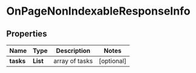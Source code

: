 # OnPageNonIndexableResponseInfo


## Properties

| Name | Type | Description | Notes |
|------------ | ------------- | ------------- | -------------|
**tasks** | **List<OnPageNonIndexableTaskInfo>** | array of tasks |[optional]|